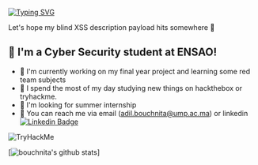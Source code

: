 [![Typing SVG](https://readme-typing-svg.herokuapp.com?font=Hack&color=%239315B7&lines=Hey!+I'm+Adil+-+aka+N0stradamus)](https://git.io/typing-svg)


Let's hope my blind XSS description payload hits somewhere :penguin:

## :name_badge: I'm a Cyber Security student at ENSAO!
<!--<img align="right" src="https://c.tenor.com/OKO48giZVgwAAAAC/school-superbad.gif" /> -->

- :meat_on_bone: I'm currently working on my final year project and learning some red team subjects
- :tangerine: I spend the most of my day studying new things on hackthebox or tryhackme.
- :tomato: I'm looking for summer internship
- :watermelon: You can reach me via email (adil.bouchnita@ump.ac.ma) or linkedin [![Linkedin Badge](https://img.shields.io/twitter/url?color=lightblue&label=Adil%20BOUCHNITA&logo=linkedin&logoColor=lightblue&style=for-the-badge&url=https%3A%2F%2Fwww%2Elinkedin%2Ecom%2Fin%2Fadil%2Dbouchnita%2D557b0118b%2F)](https://www.linkedin.com/in/adil-bouchnita-557b0118b/)


<img src="https://tryhackme-badges.s3.amazonaws.com/N0stradamus.png" alt="TryHackMe">



[![bouchnita's github stats](https://github-readme-stats.vercel.app/api?username=bouchnita&show_icons=true&theme=dracula)]

<!--
**bouchnita/bouchnita** is a ✨ _special_ ✨ repository because its `README.md` (this file) appears on your GitHub profile.

Here are some ideas to get you started:

- 🔭 I’m currently working on ...
- 🌱 I’m currently learning ...
- 👯 I’m looking to collaborate on ...
- 🤔 I’m looking for help with ...
- 💬 Ask me about ...
- 📫 How to reach me: ...
- 😄 Pronouns: ...
- ⚡ Fun fact: ...

## Description
At the age of 13, I created my first ever computer virus on a Windows XP and
since then have been obsessed with to Security Research and Software Development.
I am currently working on getting my OSCP and Pentest+ to be an expert in the
field on Information Security and pen-testing. On this github I have a lot of
repositories ranging from my personnal work to my portfolio projects and
School Projects.
-->


